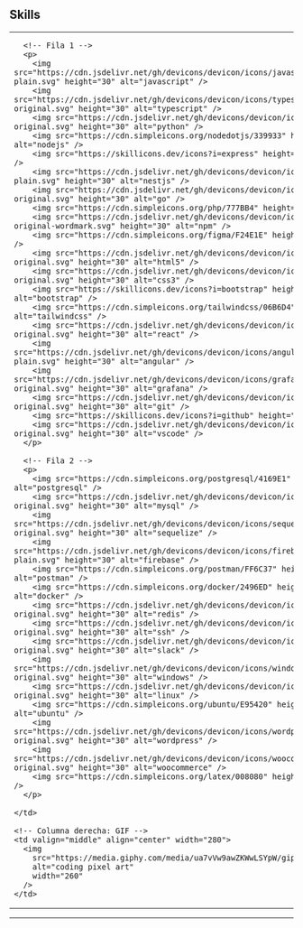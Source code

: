 <h2 align="left">Skills</h2>

<table width="100%">
  <tr>
    <!-- Columna izquierda: íconos -->
    <td valign="middle" align="left">

      <!-- Fila 1 -->
      <p>
        <img src="https://cdn.jsdelivr.net/gh/devicons/devicon/icons/javascript/javascript-plain.svg" height="30" alt="javascript" />
        <img src="https://cdn.jsdelivr.net/gh/devicons/devicon/icons/typescript/typescript-original.svg" height="30" alt="typescript" />
        <img src="https://cdn.jsdelivr.net/gh/devicons/devicon/icons/python/python-original.svg" height="30" alt="python" />
        <img src="https://cdn.simpleicons.org/nodedotjs/339933" height="30" alt="nodejs" />
        <img src="https://skillicons.dev/icons?i=express" height="30" alt="express" />
        <img src="https://cdn.jsdelivr.net/gh/devicons/devicon/icons/nestjs/nestjs-plain.svg" height="30" alt="nestjs" />
        <img src="https://cdn.jsdelivr.net/gh/devicons/devicon/icons/go/go-original.svg" height="30" alt="go" />
        <img src="https://cdn.simpleicons.org/php/777BB4" height="30" alt="php" />
        <img src="https://cdn.jsdelivr.net/gh/devicons/devicon/icons/npm/npm-original-wordmark.svg" height="30" alt="npm" />
        <img src="https://cdn.simpleicons.org/figma/F24E1E" height="30" alt="figma" />
        <img src="https://cdn.jsdelivr.net/gh/devicons/devicon/icons/html5/html5-original.svg" height="30" alt="html5" />
        <img src="https://cdn.jsdelivr.net/gh/devicons/devicon/icons/css3/css3-original.svg" height="30" alt="css3" />
        <img src="https://skillicons.dev/icons?i=bootstrap" height="30" alt="bootstrap" />
        <img src="https://cdn.simpleicons.org/tailwindcss/06B6D4" height="30" alt="tailwindcss" />
        <img src="https://cdn.jsdelivr.net/gh/devicons/devicon/icons/react/react-original.svg" height="30" alt="react" />
        <img src="https://cdn.jsdelivr.net/gh/devicons/devicon/icons/angularjs/angularjs-plain.svg" height="30" alt="angular" />
        <img src="https://cdn.jsdelivr.net/gh/devicons/devicon/icons/grafana/grafana-original.svg" height="30" alt="grafana" />
        <img src="https://cdn.jsdelivr.net/gh/devicons/devicon/icons/git/git-original.svg" height="30" alt="git" />
        <img src="https://skillicons.dev/icons?i=github" height="30" alt="github" />
        <img src="https://cdn.jsdelivr.net/gh/devicons/devicon/icons/vscode/vscode-original.svg" height="30" alt="vscode" />
      </p>

      <!-- Fila 2 -->
      <p>
        <img src="https://cdn.simpleicons.org/postgresql/4169E1" height="30" alt="postgresql" />
        <img src="https://cdn.jsdelivr.net/gh/devicons/devicon/icons/mysql/mysql-original.svg" height="30" alt="mysql" />
        <img src="https://cdn.jsdelivr.net/gh/devicons/devicon/icons/sequelize/sequelize-original.svg" height="30" alt="sequelize" />
        <img src="https://cdn.jsdelivr.net/gh/devicons/devicon/icons/firebase/firebase-plain.svg" height="30" alt="firebase" />
        <img src="https://cdn.simpleicons.org/postman/FF6C37" height="30" alt="postman" />
        <img src="https://cdn.simpleicons.org/docker/2496ED" height="30" alt="docker" />
        <img src="https://cdn.jsdelivr.net/gh/devicons/devicon/icons/redis/redis-original.svg" height="30" alt="redis" />
        <img src="https://cdn.jsdelivr.net/gh/devicons/devicon/icons/ssh/ssh-original.svg" height="30" alt="ssh" />
        <img src="https://cdn.jsdelivr.net/gh/devicons/devicon/icons/slack/slack-original.svg" height="30" alt="slack" />
        <img src="https://cdn.jsdelivr.net/gh/devicons/devicon/icons/windows8/windows8-original.svg" height="30" alt="windows" />
        <img src="https://cdn.jsdelivr.net/gh/devicons/devicon/icons/linux/linux-original.svg" height="30" alt="linux" />
        <img src="https://cdn.simpleicons.org/ubuntu/E95420" height="30" alt="ubuntu" />
        <img src="https://cdn.jsdelivr.net/gh/devicons/devicon/icons/wordpress/wordpress-original.svg" height="30" alt="wordpress" />
        <img src="https://cdn.jsdelivr.net/gh/devicons/devicon/icons/woocommerce/woocommerce-original.svg" height="30" alt="woocommerce" />
        <img src="https://cdn.simpleicons.org/latex/008080" height="30" alt="latex" />
      </p>

    </td>

    <!-- Columna derecha: GIF -->
    <td valign="middle" align="center" width="280">
      <img
        src="https://media.giphy.com/media/ua7vVw9awZKWwLSYpW/giphy.gif"
        alt="coding pixel art"
        width="260"
      />
    </td>
  </tr>
</table>

<hr/>
